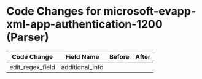 # Code Changes for microsoft-evapp-xml-app-authentication-1200 (Parser)

| Code Change | Field Name | Before | After |
|-------------|------------|--------|-------|
| edit_regex_field | additional_info |  |  |